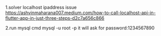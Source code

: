 1.solver localhost ipaddress issue
https://ashvinmaharana007.medium.com/how-to-call-localhost-api-in-flutter-app-in-just-three-steps-d2c7a656c866

2.run mysql cmd
mysql -u root -p
it will ask for password:1234567890